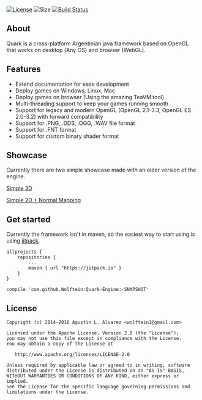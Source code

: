 [![License](https://img.shields.io/badge/license-APACHE-blue.svg)](https://github.com/Wolftein/Quark-Engine/blob/master/LICENSE)
![Size](https://reposs.herokuapp.com/?path=Wolftein/Quark-Engine)
[![Build Status](https://travis-ci.org/Wolftein/Quark-Engine.svg?branch=master)](https://travis-ci.org/Wolftein/Quark-Engine)
 
## About

Quark is a cross-platform Argentinian java framework based on OpenGL that works on desktop (Any OS) and browser (WebGL).

## Features
  * Extend documentation for ease development
  * Deploy games on Windows, Linux, Mac
  * Deploy games on browser (Using the amazing TeaVM tool)
  * Multi-threading support to keep your games running smooth
  * Support for legacy and modern OpenGL (OpenGL 2.1-3.3, OpenGL ES 2.0-3.2) with forward compatibility
  * Support for .PNG, .DDS, .OGG, .WAV file format
  * Support for .FNT format
  * Support for custom binary shader format
 
## Showcase

Currently there are two simple showcase made with an older version of the engine.

[Simple 3D](http://www.tecno-store.com.ar/LordFers/1/)

[Simple 2D + Normal Mapping](http://www.tecno-store.com.ar/LordFers/2/)

## Get started

Currently the framework isn't in maven, so the easiest way to start using is using [jitpack](http://jipack.io).

	allprojects {
		repositories {
			...
			maven { url "https://jitpack.io" }
		}
	}
	
    compile 'com.github.Wolftein:Quark-Engine:-SNAPSHOT'

## License

    Copyright (c) 2014-2016 Agustin L. Alvarez <wolftein1@gmail.com>

    Licensed under the Apache License, Version 2.0 (the "License");
    you may not use this file except in compliance with the License.
    You may obtain a copy of the License at

       http://www.apache.org/licenses/LICENSE-2.0

    Unless required by applicable law or agreed to in writing, software
    distributed under the License is distributed on an "AS IS" BASIS,
    WITHOUT WARRANTIES OR CONDITIONS OF ANY KIND, either express or implied.
    See the License for the specific language governing permissions and
    limitations under the License.